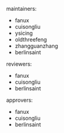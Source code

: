 maintainers:

- fanux
- cuisongliu
- ysicing
- oldthreefeng
- zhangguanzhang
- berlinsaint

reviewers:

- fanux
- cuisongliu
- berlinsaint

approvers:

- fanux
- cuisongliu
- berlinsaint